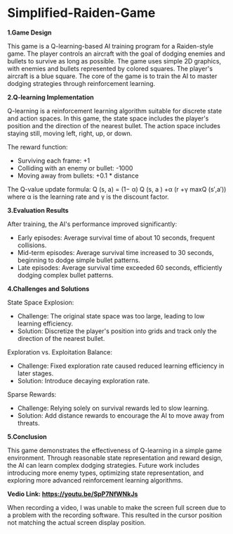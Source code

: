 # Simplified-Raiden-Game

**1.Game Design**

This game is a Q-learning-based AI training program for a Raiden-style game. The player controls an aircraft with the goal of dodging enemies and bullets to survive as long as possible. The game uses simple 2D graphics, with enemies and bullets represented by colored squares. The player's aircraft is a blue square. The core of the game is to train the AI to master dodging strategies through reinforcement learning.

**2.Q-learning Implementation**

Q-learning is a reinforcement learning algorithm suitable for discrete state and action spaces. In this game, the state space includes the player's position and the direction of the nearest bullet. The action space includes staying still, moving left, right, up, or down.

The reward function:
- Surviving each frame: +1
- Colliding with an enemy or bullet: -1000
- Moving away from bullets: +0.1 * distance

The Q-value update formula:
Q (s, a) = (1− α) Q (s, a ) +α (r +γ maxQ (s′,a′))
where α is the learning rate and γ is the discount factor.

**3.Evaluation Results**

After training, the AI's performance improved significantly:
- Early episodes: Average survival time of about 10 seconds, frequent collisions.
- Mid-term episodes: Average survival time increased to 30 seconds, beginning to dodge simple bullet patterns.
- Late episodes: Average survival time exceeded 60 seconds, efficiently dodging complex bullet patterns.

**4.Challenges and Solutions**

State Space Explosion:
- Challenge: The original state space was too large, leading to low learning efficiency.
- Solution: Discretize the player's position into grids and track only the direction of the nearest bullet.

Exploration vs. Exploitation Balance:
- Challenge: Fixed exploration rate caused reduced learning efficiency in later stages.
- Solution: Introduce decaying exploration rate.

Sparse Rewards:
- Challenge: Relying solely on survival rewards led to slow learning.
- Solution: Add distance rewards to encourage the AI to move away from threats.

**5.Conclusion**

This game demonstrates the effectiveness of Q-learning in a simple game environment. Through reasonable state representation and reward design, the AI can learn complex dodging strategies. Future work includes introducing more enemy types, optimizing state representation, and exploring more advanced reinforcement learning algorithms.

**Vedio Link: https://youtu.be/SpP7NfWNkJs**

When recording a video, I was unable to make the screen full screen due to a problem with the recording software. This resulted in the cursor position not matching the actual screen display position.
